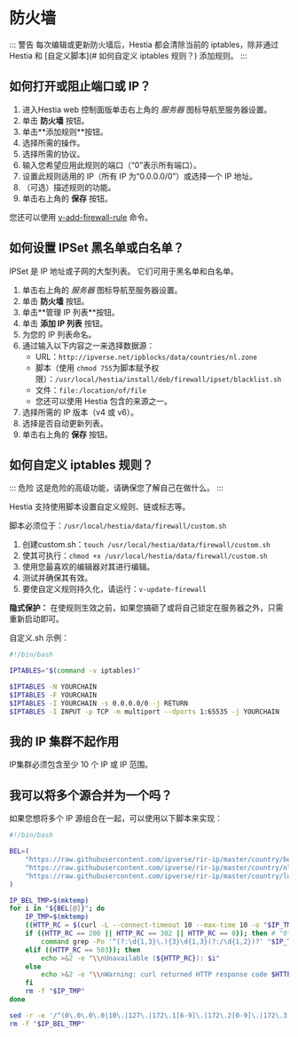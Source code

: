 # 防火墙

::: 警告
每次编辑或更新防火墙后，Hestia 都会清除当前的 iptables，除非通过 Hestia 和 [自定义脚本](# 如何自定义 iptables 规则？) 添加规则。
:::

## 如何打开或阻止端口或 IP？

1. 进入Hestia web 控制面版单击右上角的 <i class="fas fa-fw fa-cog"><span class="visually-hidden">服务器</span></i> 图标导航至服务器设置。
2. 单击 **<i class="fas fa-fw fa-shield-alt"></i> 防火墙** 按钮。
3. 单击**<i class="fas fa-fw fa-plus-circle"></i>添加规则**按钮。
4. 选择所需的操作。
5. 选择所需的协议。
6. 输入您希望应用此规则的端口（“0”表示所有端口）。
7. 设置此规则适用的 IP（所有 IP 为“0.0.0.0/0”）或选择一个 IP 地址。
8. （可选）描述规则的功能。
9. 单击右上角的 **<i class="fas fa-fw fa-save"></i> 保存** 按钮。

您还可以使用 [v-add-firewall-rule](../reference/cli#v-add-firewall-rule) 命令。

## 如何设置 IPSet 黑名单或白名单？

IPSet 是 IP 地址或子网的大型列表。 它们可用于黑名单和白名单。

1. 单击右上角的 <i class="fas fa-fw fa-cog"><span class="visually-hidden">服务器</span></i> 图标导航至服务器设置。
2. 单击 **<i class="fas fa-fw fa-shield-alt"></i> 防火墙** 按钮。
3. 单击**<i class="fas fa-fw fa-list"></i>管理 IP 列表**按钮。
4. 单击 **<i class="fas fa-fw fa-plus-circle"></i> 添加 IP 列表** 按钮。
5. 为您的 IP 列表命名。
6. 通过输入以下内容之一来选择数据源：
    - URL：`http://ipverse.net/ipblocks/data/countries/nl.zone`
    - 脚本（使用 `chmod 755`为脚本赋予权限）：`/usr/local/hestia/install/deb/firewall/ipset/blacklist.sh`
    - 文件：`file:/location/of/file`
    - 您还可以使用 Hestia 包含的来源之一。
7. 选择所需的 IP 版本（v4 或 v6）。
8. 选择是否自动更新列表。
9. 单击右上角的 **<i class="fas fa-fw fa-save"></i> 保存** 按钮。

## 如何自定义 iptables 规则？

::: 危险
这是危险的高级功能，请确保您了解自己在做什么。
:::

Hestia 支持使用脚本设置自定义规则、链或标志等。

脚本必须位于：`/usr/local/hestia/data/firewall/custom.sh`

1. 创建custom.sh：`touch /usr/local/hestia/data/firewall/custom.sh`
2. 使其可执行：`chmod +x /usr/local/hestia/data/firewall/custom.sh`
3. 使用您最喜欢的编辑器对其进行编辑。
4. 测试并确保其有效。
5. 要使自定义规则持久化，请运行：`v-update-firewall`

**隐式保护：** 在使规则生效之前，如果您搞砸了或将自己锁定在服务器之外，只需重新启动即可。

自定义.sh 示例：

```bash
#!/bin/bash

IPTABLES="$(command -v iptables)"

$IPTABLES -N YOURCHAIN
$IPTABLES -F YOURCHAIN
$IPTABLES -I YOURCHAIN -s 0.0.0.0/0 -j RETURN
$IPTABLES -I INPUT -p TCP -m multiport --dports 1:65535 -j YOURCHAIN
```

## 我的 IP 集群不起作用

 IP集群必须包含至少 10 个 IP 或 IP 范围。

## 我可以将多个源合并为一个吗？

如果您想将多个 IP 源组合在一起，可以使用以下脚本来实现：

```bash
#!/bin/bash

BEL=(
	"https://raw.githubusercontent.com/ipverse/rir-ip/master/country/be/ipv4-aggregated.txt"
	"https://raw.githubusercontent.com/ipverse/rir-ip/master/country/nl/ipv4-aggregated.txt"
	"https://raw.githubusercontent.com/ipverse/rir-ip/master/country/lu/ipv4-aggregated.txt"
)

IP_BEL_TMP=$(mktemp)
for i in "${BEL[@]}"; do
	IP_TMP=$(mktemp)
	((HTTP_RC = $(curl -L --connect-timeout 10 --max-time 10 -o "$IP_TMP" -s -w "%{http_code}" "$i")))
	if ((HTTP_RC == 200 || HTTP_RC == 302 || HTTP_RC == 0)); then # "0" because file:/// returns 000
		command grep -Po '^(?:\d{1,3}\.){3}\d{1,3}(?:/\d{1,2})?' "$IP_TMP" | sed -r 's/^0*([0-9]+)\.0*([0-9]+)\.0*([0-9]+)\.0*([0-9]+)$/\1.\2.\3.\4/' >> "$IP_BEL_TMP"
	elif ((HTTP_RC == 503)); then
		echo >&2 -e "\\nUnavailable (${HTTP_RC}): $i"
	else
		echo >&2 -e "\\nWarning: curl returned HTTP response code $HTTP_RC for URL $i"
	fi
	rm -f "$IP_TMP"
done

sed -r -e '/^(0\.0\.0\.0|10\.|127\.|172\.1[6-9]\.|172\.2[0-9]\.|172\.3[0-1]\.|192\.168\.|22[4-9]\.|23[0-9]\.)/d' "$IP_BEL_TMP" | sort -n | sort -mu
rm -f "$IP_BEL_TMP"
```
